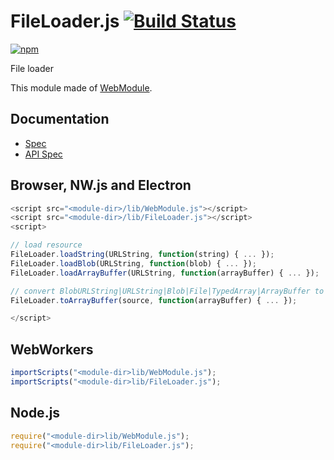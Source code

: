 # FileLoader.js [![Build Status](https://travis-ci.org/uupaa/FileLoader.js.svg)](https://travis-ci.org/uupaa/FileLoader.js)

[![npm](https://nodei.co/npm/uupaa.fileloader.js.svg?downloads=true&stars=true)](https://nodei.co/npm/uupaa.fileloader.js/)

File loader

This module made of [WebModule](https://github.com/uupaa/WebModule).

## Documentation
- [Spec](https://github.com/uupaa/FileLoader.js/wiki/)
- [API Spec](https://github.com/uupaa/FileLoader.js/wiki/FileLoader)

## Browser, NW.js and Electron

```js
<script src="<module-dir>/lib/WebModule.js"></script>
<script src="<module-dir>/lib/FileLoader.js"></script>
<script>

// load resource
FileLoader.loadString(URLString, function(string) { ... });
FileLoader.loadBlob(URLString, function(blob) { ... });
FileLoader.loadArrayBuffer(URLString, function(arrayBuffer) { ... });

// convert BlobURLString|URLString|Blob|File|TypedArray|ArrayBuffer to ArrayBuffer
FileLoader.toArrayBuffer(source, function(arrayBuffer) { ... });

</script>
```

## WebWorkers

```js
importScripts("<module-dir>lib/WebModule.js");
importScripts("<module-dir>lib/FileLoader.js");

```

## Node.js

```js
require("<module-dir>lib/WebModule.js");
require("<module-dir>lib/FileLoader.js");

```

